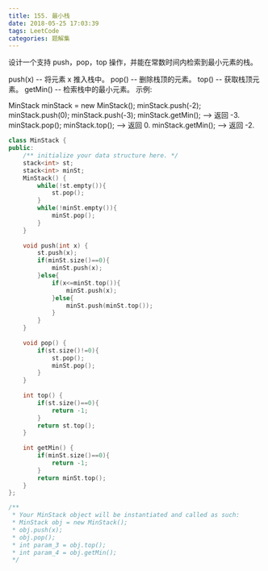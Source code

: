 ```yaml
---
title: 155. 最小栈
date: 2018-05-25 17:03:39
tags: LeetCode
categories: 题解集
---
```


设计一个支持 push，pop，top 操作，并能在常数时间内检索到最小元素的栈。

push(x) -- 将元素 x 推入栈中。
pop() -- 删除栈顶的元素。
top() -- 获取栈顶元素。
getMin() -- 检索栈中的最小元素。
示例:

MinStack minStack = new MinStack();
minStack.push(-2);
minStack.push(0);
minStack.push(-3);
minStack.getMin();   --> 返回 -3.
minStack.pop();
minStack.top();      --> 返回 0.
minStack.getMin();   --> 返回 -2.

```cpp
class MinStack {
public:
    /** initialize your data structure here. */
    stack<int> st;
    stack<int> minSt;
    MinStack() {
        while(!st.empty()){
            st.pop();
        }
        while(!minSt.empty()){
            minSt.pop();
        }
    }
    
    void push(int x) {
        st.push(x);
        if(minSt.size()==0){
            minSt.push(x);
        }else{
            if(x<=minSt.top()){
                minSt.push(x);
            }else{
                minSt.push(minSt.top());
            }
        }
    }
    
    void pop() {
        if(st.size()!=0){
            st.pop();
            minSt.pop();
        }
    }
    
    int top() {
        if(st.size()==0){
            return -1;
        }
        return st.top();
    }
    
    int getMin() {
        if(minSt.size()==0){
            return -1;
        }
        return minSt.top();
    }
};

/**
 * Your MinStack object will be instantiated and called as such:
 * MinStack obj = new MinStack();
 * obj.push(x);
 * obj.pop();
 * int param_3 = obj.top();
 * int param_4 = obj.getMin();
 */
 
```